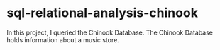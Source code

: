 # sql-relational-analysis-chinook
In this project, I queried the Chinook Database. The Chinook Database holds information about a music store.
